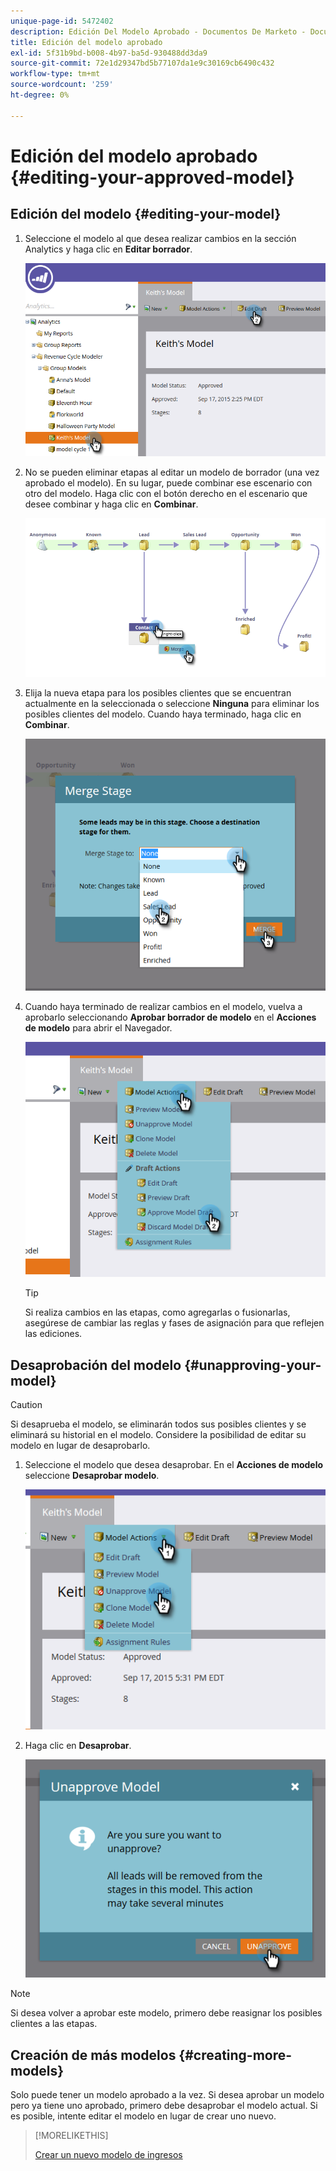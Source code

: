 ```yaml
---
unique-page-id: 5472402
description: Edición Del Modelo Aprobado - Documentos De Marketo - Documentación Del Producto
title: Edición del modelo aprobado
exl-id: 5f31b9bd-b008-4b97-ba5d-930488dd3da9
source-git-commit: 72e1d29347bd5b77107da1e9c30169cb6490c432
workflow-type: tm+mt
source-wordcount: '259'
ht-degree: 0%

---
```


# Edición del modelo aprobado {#editing-your-approved-model}

## Edición del modelo {#editing-your-model}

1. Seleccione el modelo al que desea realizar cambios en la sección Analytics y haga clic en **Editar borrador**.

   ![](assets/one.png)

1. No se pueden eliminar etapas al editar un modelo de borrador (una vez aprobado el modelo). En su lugar, puede combinar ese escenario con otro del modelo. Haga clic con el botón derecho en el escenario que desee combinar y haga clic en **Combinar**.

   ![](assets/two.png)

1. Elija la nueva etapa para los posibles clientes que se encuentran actualmente en la seleccionada o seleccione **Ninguna** para eliminar los posibles clientes del modelo. Cuando haya terminado, haga clic en **Combinar**.

   ![](assets/three.png)

1. Cuando haya terminado de realizar cambios en el modelo, vuelva a aprobarlo seleccionando **Aprobar borrador de modelo** en el **Acciones de modelo** para abrir el Navegador.

   ![](assets/four.png)

   >[!TIP]
   >
   >Si realiza cambios en las etapas, como agregarlas o fusionarlas, asegúrese de cambiar las reglas y fases de asignación para que reflejen las ediciones.

## Desaprobación del modelo {#unapproving-your-model}

>[!CAUTION]
>
>Si desaprueba el modelo, se eliminarán todos sus posibles clientes y se eliminará su historial en el modelo. Considere la posibilidad de editar su modelo en lugar de desaprobarlo.

1. Seleccione el modelo que desea desaprobar. En el **Acciones de modelo** seleccione **Desaprobar modelo**.

   ![](assets/five.png)

1. Haga clic en **Desaprobar**.

   ![](assets/six.png)

>[!NOTE]
>
>Si desea volver a aprobar este modelo, primero debe reasignar los posibles clientes a las etapas.

## Creación de más modelos {#creating-more-models}

Solo puede tener un modelo aprobado a la vez. Si desea aprobar un modelo pero ya tiene uno aprobado, primero debe desaprobar el modelo actual. Si es posible, intente editar el modelo en lugar de crear uno nuevo.

>[!MORELIKETHIS]
>
>[Crear un nuevo modelo de ingresos](/help/marketo/product-docs/reporting/revenue-cycle-analytics/revenue-cycle-models/create-a-new-revenue-model.md)
